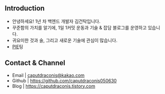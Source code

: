 ## Introduction
- 안녕하세요! 1년 차 백엔드 개발자 김건탁입니다.
- 꾸준함의 가치를 알기에, 1일 1커밋 운동과 기술 & 잡담 블로그를 운영하고 있습니다.
- 귀요미한 것과 술, 그리고 새로운 기술에 관심이 많습니다.
- [PIE](https://pie.ink)팅

## Contact & Channel
- Email | caputdraconis@kakao.com
- Github | https://github.com/caputdraconis050630
- Blog | https://caputdraconis.tistory.com
